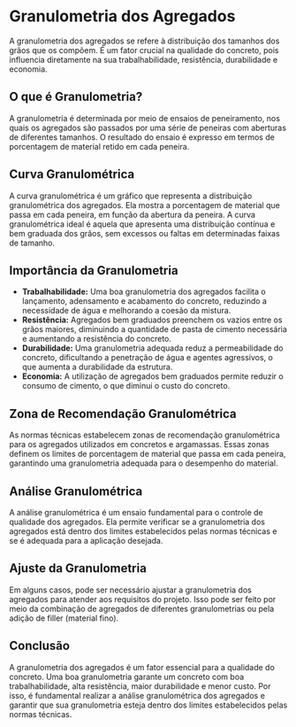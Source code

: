 # Granulometria dos Agregados

A granulometria dos agregados se refere à distribuição dos tamanhos dos grãos que os compõem. É um fator crucial na qualidade do concreto, pois influencia diretamente na sua trabalhabilidade, resistência, durabilidade e economia.

## O que é Granulometria?

A granulometria é determinada por meio de ensaios de peneiramento, nos quais os agregados são passados por uma série de peneiras com aberturas de diferentes tamanhos. O resultado do ensaio é expresso em termos de porcentagem de material retido em cada peneira.

## Curva Granulométrica

A curva granulométrica é um gráfico que representa a distribuição granulométrica dos agregados. Ela mostra a porcentagem de material que passa em cada peneira, em função da abertura da peneira. A curva granulométrica ideal é aquela que apresenta uma distribuição contínua e bem graduada dos grãos, sem excessos ou faltas em determinadas faixas de tamanho.

## Importância da Granulometria

* **Trabalhabilidade:** Uma boa granulometria dos agregados facilita o lançamento, adensamento e acabamento do concreto, reduzindo a necessidade de água e melhorando a coesão da mistura.
* **Resistência:** Agregados bem graduados preenchem os vazios entre os grãos maiores, diminuindo a quantidade de pasta de cimento necessária e aumentando a resistência do concreto.
* **Durabilidade:** Uma granulometria adequada reduz a permeabilidade do concreto, dificultando a penetração de água e agentes agressivos, o que aumenta a durabilidade da estrutura.
* **Economia:** A utilização de agregados bem graduados permite reduzir o consumo de cimento, o que diminui o custo do concreto.

## Zona de Recomendação Granulométrica

As normas técnicas estabelecem zonas de recomendação granulométrica para os agregados utilizados em concretos e argamassas. Essas zonas definem os limites de porcentagem de material que passa em cada peneira, garantindo uma granulometria adequada para o desempenho do material.

## Análise Granulométrica

A análise granulométrica é um ensaio fundamental para o controle de qualidade dos agregados. Ela permite verificar se a granulometria dos agregados está dentro dos limites estabelecidos pelas normas técnicas e se é adequada para a aplicação desejada.

## Ajuste da Granulometria

Em alguns casos, pode ser necessário ajustar a granulometria dos agregados para atender aos requisitos do projeto. Isso pode ser feito por meio da combinação de agregados de diferentes granulometrias ou pela adição de filler (material fino).

## Conclusão

A granulometria dos agregados é um fator essencial para a qualidade do concreto. Uma boa granulometria garante um concreto com boa trabalhabilidade, alta resistência, maior durabilidade e menor custo. Por isso, é fundamental realizar a análise granulométrica dos agregados e garantir que sua granulometria esteja dentro dos limites estabelecidos pelas normas técnicas.
